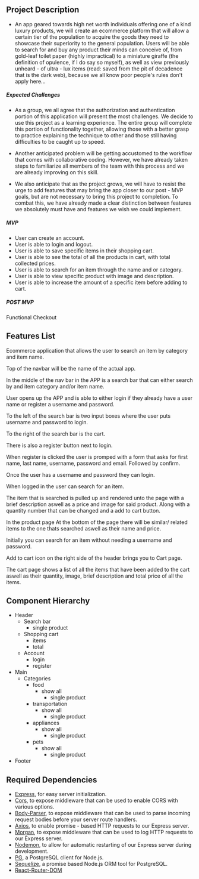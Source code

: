 ## Project Description
- An app geared towards high net worth individuals offering one of a kind luxury products, we will create an ecommerce platform that will allow a certain tier of the population to acquire the goods they need to showcase their superiority to the general population. Users will be able to search for and buy any product their minds can conceive of, from gold-leaf toilet paper (highly impractical) to a miniature giraffe (the definition of opulence, if I do say so myself), as well as view previously unheard - of ultra - lux items (read: saved from the pit of decadence that is the dark web), because we all know poor people's rules don't apply here...
  
##### Expected Challenges
- As a group, we all agree that the authorization and authentication portion of this application will present the most challenges. We decide to use this project as a learning experience. The entire group will complete this portion of functionality together, allowing those with a better grasp to practice explaining the technique to other and those still having difficulties to be caught up to speed.
  
- Another anticipated problem will be getting accustomed to the workflow that comes with collaborative coding. However, we have already taken steps to familiarize all members of the team with this process and we are already improving on this skill.
  
- We also anticipate that as the project grows, we will have to resist the urge to add features that may bring the app closer to our post - MVP goals, but are not necessary to bring this project to completion. To combat this, we have already made a clear distinction between features we absolutely must have and features we wish we could implement.
  
##### MVP 
- User can create an account.
- User is able to login and logout.
- User is able to save specific items in their shopping cart.
- User is able to see the total of all the products in cart, with total collected prices.
- User is able to search for an item through the name and or category.
- User is able to view specific product with image and description.
- User is able to increase the amount of a specific item before adding to cart.
  
  
##### POST MVP
Functional Checkout

## Features List

Ecommerce application that allows the user to search an item by category and item name.


Top of the navbar will be the name of the actual app.

In the middle of the nav bar in the APP is a search bar that can either search by and item category and/or item name.

User opens up the APP and is able to either login if they already have a user name or register a username and password.

To the left of the search bar is two input boxes where the user puts username and password to login.

To the right of the search bar is the cart.

There is also a register button next to login.

When register is clicked the user is promped with a form that asks for first name, last name, username, password and email. Followed by confirm.

Once the user has a username and password they can login.

When logged in the user can search for an item.

The item that is searched is pulled up and rendered unto the page with a brief description aswell as a price and image for said product. Along with a quantity number that can be changed and a add to cart button.

In the product page
At the bottom of the page there will be similar/ related items to the one thats searched aswell as their name and price.

Initially you can search for an item without needing a username and password. 

Add to cart icon on the right side of the header brings you to Cart page.

The cart page shows a list of all the items that have been added to the cart aswell as their quantity, image, brief description and total price of all the items.

## Component Hierarchy
- Header
   - Search bar
       - single product
   - Shopping cart
       - items
       - total
   - Account
       - login
       - register
- Main
   - Categories
       - food
           - show all
               - single product
       - transportation
           - show all
               - single product
       - appliances
           - show all
               - single product
       - pets
           - show all
               - single product
- Footer

## Required Dependencies
- [Express](https://www.npmjs.com/package/express), for easy server initialization.
- [Cors](https://www.npmjs.com/package/cors), to expose middleware that can be used to enable CORS with various options.
- [Body-Parser](https://www.npmjs.com/package/body-parser), to expose middleware that can be used to parse incoming request bodies before your server route handlers.
- [Axios](https://www.npmjs.com/package/axios), to enable promise - based HTTP requests to our Express server.
- [Morgan](https://www.npmjs.com/package/morgan), to expose middleware that can be used to log HTTP requests to our Express server.
- [Nodemon](https://www.npmjs.com/package/nodemon), to allow for automatic restarting of our Express server during development.
- [PG](https://www.npmjs.com/package/pg), a PostgreSQL client for Node.js.
- [Sequelize](https://www.npmjs.com/package/sequelize), a promise based Node.js ORM tool for PostgreSQL.
- [React-Router-DOM](https://www.npmjs.com/package/react-router-dom)